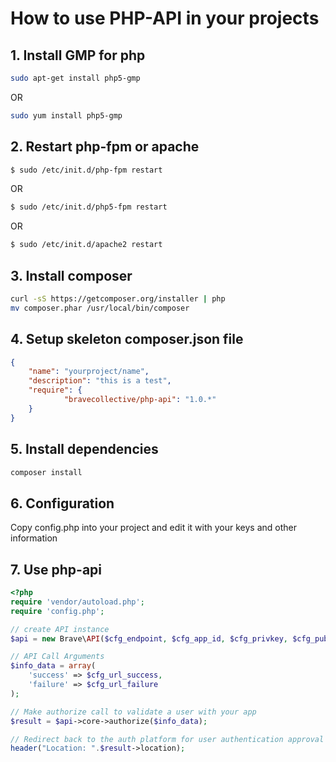 # How to use PHP-API in your projects

## 1. Install GMP for php

```bash
sudo apt-get install php5-gmp
```

OR

```bash
sudo yum install php5-gmp
```

## 2. Restart php-fpm or apache
```bash
$ sudo /etc/init.d/php-fpm restart
```

OR

```bash
$ sudo /etc/init.d/php5-fpm restart
```

OR

```bash
$ sudo /etc/init.d/apache2 restart
```

## 3. Install composer

```bash    
curl -sS https://getcomposer.org/installer | php
mv composer.phar /usr/local/bin/composer
```

## 4. Setup skeleton composer.json file
```json
{
    "name": "yourproject/name",
    "description": "this is a test",
    "require": {
            "bravecollective/php-api": "1.0.*"
    }
}
```

## 5. Install dependencies
```bash
composer install
```

## 6. Configuration

Copy config.php into your project and edit it with your keys and other information

## 7. Use php-api

```php
<?php
require 'vendor/autoload.php';
require 'config.php';

// create API instance
$api = new Brave\API($cfg_endpoint, $cfg_app_id, $cfg_privkey, $cfg_pubkey);

// API Call Arguments
$info_data = array(
	'success' => $cfg_url_success,
	'failure' => $cfg_url_failure
);

// Make authorize call to validate a user with your app
$result = $api->core->authorize($info_data);

// Redirect back to the auth platform for user authentication approval
header("Location: ".$result->location);
```